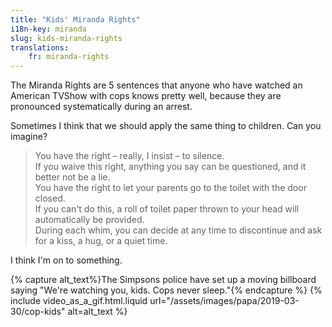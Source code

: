 ```yaml
---
title: "Kids' Miranda Rights"
i18n-key: miranda
slug: kids-miranda-rights
translations:
    fr: miranda-rights
---
```


The Miranda Rights are 5 sentences that anyone who have watched an American
TVShow with cops knows pretty well, because they are pronounced systematically
during an arrest.

Sometimes I think that we should apply the same thing to children. Can you
imagine?

> You have the right – really, I insist – to silence.  
> If you waive this right, anything you say can be questioned, and it better not
> be a lie.  
> You have the right to let your parents go to the toilet with the door
> closed.  
> If you can't do this, a roll of toilet paper thrown to your head will
> automatically be provided.  
> During each whim, you can decide at any time to discontinue and ask for a
> kiss, a hug, or a quiet time.

I think I'm on to something.

{% capture alt_text%}The Simpsons police have set up a moving billboard saying
"We're watching you, kids. Cops never sleep."{% endcapture %}
{% include video_as_a_gif.html.liquid
url="/assets/images/papa/2019-03-30/cop-kids"
alt=alt_text
%}
